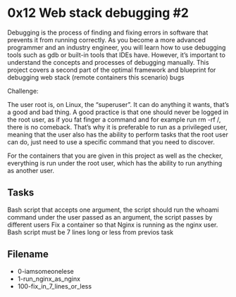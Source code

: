 # 0x12 Web stack debugging #2

Debugging is the process of finding and fixing errors in software that prevents it from running correctly. As you become a more advanced programmer and an industry engineer, you will learn how to use debugging tools such as gdb or built-in tools that IDEs have. However, it’s important to understand the concepts and processes of debugging manually. This project covers a second part of the optimal framework and blueprint for debugging web stack (remote containers this scenario) bugs

Challenge:

The user root is, on Linux, the “superuser”. It can do anything it wants, that’s a good and bad thing. A good practice is that one should never be logged in the root user, as if you fat finger a command and for example run rm -rf /, there is no comeback. That’s why it is preferable to run as a privileged user, meaning that the user also has the ability to perform tasks that the root user can do, just need to use a specific command that you need to discover.

For the containers that you are given in this project as well as the checker, everything is run under the root user, which has the ability to run anything as another user.

## Tasks 

Bash script that accepts one argument, the script should run the whoami command under the user passed as an argument, the script passes by different users
Fix a container so that Nginx is running as the nginx user.
Bash script must be 7 lines long or less from previos task


## Filename

* 0-iamsomeonelese
* 1-run_nginx_as_nginx
* 100-fix_in_7_lines_or_less

